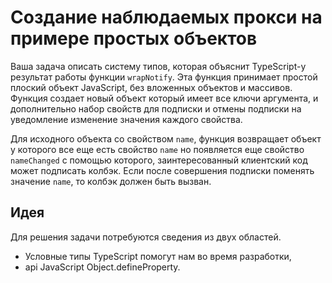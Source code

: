 # Создание наблюдаемых прокси на примере простых объектов

Ваша задача описать систему типов, которая объяснит TypeScript-у результат работы функции `wrapNotify`. Эта функция принимает простой плоский объект JavaScript, без вложенных объектов и массивов. Функция создает новый объект который имеет все ключи аргумента, и дополнительно набор свойств для подписки и отмены подписки на уведомление изменение значения каждого свойства.

Для исходного объекта со свойством `name`, функция возвращает объект у которого все еще есть свойство `name` но появляется еще свойство `nameChanged` с помощью которого, заинтересованный клиентский код может подписать колбэк. Если после совершения подписки поменять значение `name`, то колбэк должен быть вызван.

## Идея

Для решения задачи потребуются сведения из двух областей.

* Условные типы TypeScript помогут нам во время разработки,
* api JavaScript Object.defineProperty.
